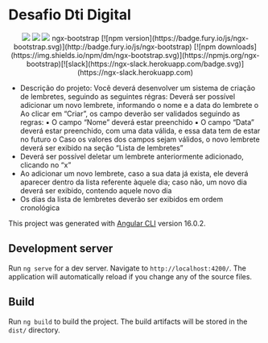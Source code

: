 # Desafio Dti Digital 

<p align="center">
     <a alt="Angular">
        <img src="https://img.shields.io/badge/Angular-v16.0.2-blue.svg" />
  </a>
    <a alt="Typescript">
        <img src="https://img.shields.io/badge/Typescript-v5.0.4-brightgreen.svg" />
    </a>
    <a alt="ngx-bootstrap">
        <img src="https://img.shields.io/badge/ngx-bootstrap-v6.2.0-lightgreen.svg" />
    </a>
     ngx-bootstrap [![npm version](https://badge.fury.io/js/ngx-bootstrap.svg)](http://badge.fury.io/js/ngx-bootstrap) [![npm downloads](https://img.shields.io/npm/dm/ngx-bootstrap.svg)](https://npmjs.org/ngx-bootstrap)[![slack](https://ngx-slack.herokuapp.com/badge.svg)](https://ngx-slack.herokuapp.com)

     
</p>

- Descrição do projeto:
Você deverá desenvolver um sistema de criação de lembretes, seguindo as seguintes régras: 
Deverá ser possível adicionar um novo lembrete, informando o nome e a data do lembrete
o Ao clicar em “Criar”, os campo deverão ser validados seguindo as regras:
▪ O campo “Nome” deverá estar preenchido
▪ O campo “Data” deverá estar preenchido, com uma data válida, e essa data tem 
de estar no futuro
o Caso os valores dos campos sejam válidos, o novo lembrete deverá ser exibido na seção 
“Lista de lembretes”
- Deverá ser possível deletar um lembrete anteriormente adicionado, clicando no “x”
- Ao adicionar um novo lembrete, caso a sua data já exista, ele deverá aparecer dentro da lista 
referente àquele dia; caso não, um novo dia deverá ser exibido, contendo aquele novo dia
- Os dias da lista de lembretes deverão ser exibidos em ordem cronológica




This project was generated with [Angular CLI](https://github.com/angular/angular-cli) version 16.0.2.

## Development server

Run `ng serve` for a dev server. Navigate to `http://localhost:4200/`. The application will automatically reload if you change any of the source files.

## Build

Run `ng build` to build the project. The build artifacts will be stored in the `dist/` directory.


